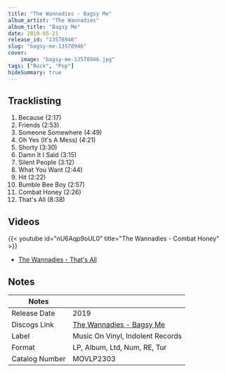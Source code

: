 ```yaml
---
title: "The Wannadies - Bagsy Me"
album_artist: "The Wannadies"
album_title: "Bagsy Me"
date: 2019-05-21
release_id: "13578946"
slug: "bagsy-me-13578946"
cover:
    image: "bagsy-me-13578946.jpg"
tags: ["Rock", "Pop"]
hideSummary: true
---
```


## Tracklisting
1. Because (2:17)
2. Friends (2:53)
3. Someone Somewhere (4:49)
4. Oh Yes (It's A Mess) (4:21)
5. Shorty (3:30)
6. Damn It I Said (3:15)
7. Silent People (3:12)
8. What You Want (2:44)
9. Hit (2:22)
10. Bumble Bee Boy (2:57)
11. Combat Honey (2:26)
12. That's All (8:38)

## Videos
{{< youtube id="nU6Aqp9oUL0" title="The Wannadies - Combat Honey" >}}
- [The Wannadies - That's All](https://www.youtube.com/watch?v=gOtFWWc_nFw)

## Notes

| Notes          |             |
| ---------------| ----------- |
| Release Date   | 2019 |
| Discogs Link   | [The Wannadies - Bagsy Me](https://www.discogs.com/release/13578946) |
| Label          | Music On Vinyl, Indolent Records |
| Format         | LP, Album, Ltd, Num, RE, Tur |
| Catalog Number | MOVLP2303 |

